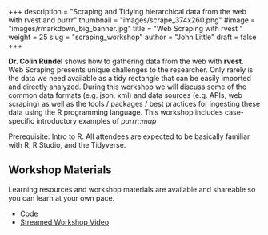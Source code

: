 +++
description = "Scraping and Tidying hierarchical data from the web with rvest and purrr"
thumbnail = "images/scrape_374x260.png"
#image = "images/rmarkdown_big_banner.jpg"
title = "Web Scraping with rvest "
weight = 25
slug = "scraping_workshop"
author = "John Little"
draft = false
+++

**Dr.  Colin Rundel** shows how to gathering data from the web with **rvest**.  Web Scraping presents unique challenges to the researcher. Only rarely is the data we need available as a tidy rectangle that can be easily imported and directly analyzed. During this workshop we will discuss some of the common data formats (e.g. json, xml) and data sources (e.g. APIs, web scraping) as well as the tools / packages / best practices for ingesting these data using the R programming language.  This workshop includes case-specific introductory examples of *purrr::map*

Prerequisite:  Intro to R. All attendees are expected to be basically familiar with R, R Studio, and the Tidyverse. 

<!-- a href="https://duke.libcal.com/event/4799239" class="button big">Register</a -->

## Workshop Materials

Learning resources and workshop materials are available and shareable so you can learn at your own pace. 

- [Code](https://github.com/rundel/Presentations/tree/master/Duke%202018%20-%20DVS)
- [Streamed Workshop Video](https://library.capture.duke.edu/Panopto/Pages/Viewer.aspx?id=944725de-3831-4d05-993e-a94301424e8a)

